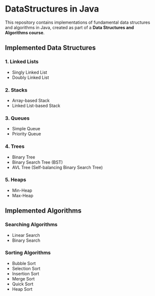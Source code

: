# DataStructures in Java  

This repository contains implementations of fundamental data structures and algorithms in Java, created as part of a **Data Structures and Algorithms course**.

## Implemented Data Structures  

### 1. **Linked Lists**  
- Singly Linked List  
- Doubly Linked List   

### 2. **Stacks**  
- Array-based Stack  
- Linked List-based Stack  

### 3. **Queues**  
- Simple Queue  
- Priority Queue  

### 4. **Trees**  
- Binary Tree  
- Binary Search Tree (BST)  
- AVL Tree (Self-balancing Binary Search Tree)   

### 5. **Heaps**  
- Min-Heap  
- Max-Heap  

## Implemented Algorithms  

### Searching Algorithms  
- Linear Search  
- Binary Search  

### Sorting Algorithms  
- Bubble Sort  
- Selection Sort  
- Insertion Sort  
- Merge Sort  
- Quick Sort  
- Heap Sort  
